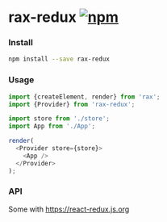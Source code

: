 # rax-redux [![npm](https://img.shields.io/npm/v/rax-redux.svg)](https://www.npmjs.com/package/rax-redux)


### Install

```sh
npm install --save rax-redux
```

### Usage

```js
import {createElement, render} from 'rax';
import {Provider} from 'rax-redux';

import store from './store';
import App from './App';

render(
  <Provider store={store}>
    <App />
  </Provider>
);
```

### API

Some with https://react-redux.js.org